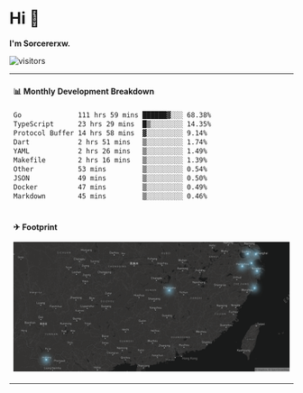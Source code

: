 # Hi 👋

**I'm Sorcererxw.**

![visitors](https://visitor-badge.glitch.me/badge?page_id=sorcererxw.sorcererx)

<table width="800px">
<tr>
<td valign="top" width="50%">

#### 📊 Monthly Development Breakdown

<!--START_SECTION:waka-->
```text
Go              111 hrs 59 mins ██████▓░░░ 68.38%
TypeScript      23 hrs 29 mins  █▒░░░░░░░░ 14.35%
Protocol Buffer 14 hrs 58 mins  ▓░░░░░░░░░ 9.14%
Dart            2 hrs 51 mins   ▒░░░░░░░░░ 1.74%
YAML            2 hrs 26 mins   ▒░░░░░░░░░ 1.49%
Makefile        2 hrs 16 mins   ▒░░░░░░░░░ 1.39%
Other           53 mins         ▒░░░░░░░░░ 0.54%
JSON            49 mins         ▒░░░░░░░░░ 0.50%
Docker          47 mins         ▒░░░░░░░░░ 0.49%
Markdown        45 mins         ▒░░░░░░░░░ 0.46%
```
<!--END_SECTION:waka-->

</tr>
<tr>
<td colspan="2">

#### ✈ Footprint

![footprint](./footprint.png)

</td>
</tr>
</table>


